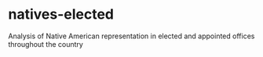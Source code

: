 # natives-elected
Analysis of Native American representation in elected and appointed offices throughout the country
